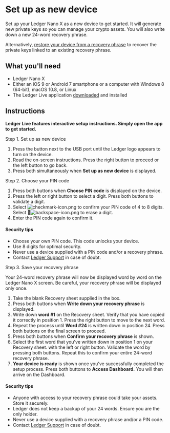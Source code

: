 
# Set up as new device

Set up your Ledger Nano X as a new device to get started. It will generate new private keys so you can manage your crypto assets. You will also write down a new 24-word recovery phrase.

Alternatively,  [restore your device from a recovery phrase](https://support.ledger.com/hc/en-us/articles/360005434914) to recover the private keys linked to an existing recovery phrase.

## What you'll need

-   Ledger Nano X
-   Either an iOS 9 or Android 7 smartphone or a computer with Windows 8 (64-bit), macOS 10.8, or Linux
-   The Ledger Live application [downloaded](https://ledger.com/live) and installed

## Instructions

**Ledger Live features interactive setup instructions. Simply open the app to get started.**

Step 1. Set up as new device

1.  Press the button next to the USB port until the Ledger logo appears to turn on the device.
2.  Read the on-screen instructions. Press the right button to proceed or the left button to go back.
3.  Press both simultaneously when **Set up as new device** is displayed.

Step 2. Choose your PIN code

1.  Press both buttons when **Choose PIN code** is displayed on the device.
2.  Press the left or right button to select a digit. Press both buttons to validate a digit.
3.  Select ![checkmark-icon.png](https://support.ledger.com/hc/article_attachments/360022158413/checkmark-icon.png) to confirm your PIN code of 4 to 8 digits. Select ![backspace-icon.png](https://support.ledger.com/hc/article_attachments/360022158433/backspace-icon.png) to erase a digit.
4.  Enter the PIN code again to confirm it.

#### Security tips

-   Choose your own PIN code. This code unlocks your device.
-   Use 8 digits for optimal security.
-   Never use a device supplied with a PIN code and/or a recovery phrase.
-   Contact [Ledger Support](https://support.ledger.com/hc/requests/new) in case of doubt.

Step 3. Save your recovery phrase

Your 24-word recovery phrase will now be displayed word by word on the Ledger Nano X screen. Be careful, your recovery phrase will be displayed only once.

1.  Take the blank Recovery sheet supplied in the box.
2.  Press both buttons when **Write down your recovery phrase** is displayed.
3.  Write down **word #1** on the Recovery sheet. Verify that you have copied it correctly in position 1. Press the right button to move to the next word.
4.  Repeat the process until **Word #24** is written down in position 24. Press both buttons on the final screen to proceed.
5.  Press both buttons when **Confirm your recovery phrase** is shown.
6.  Select the first word that you've written down in position 1 on your Recovery sheet. with the left or right button. Validate the word by pressing both buttons. Repeat this to confirm your entire 24-word recovery phrase.
7.  **Your device is ready** is shown once you've successfully completed the setup process. Press both buttons to **Access Dashboard.** You will then arrive on the Dashboard.

#### Security tips

-   Anyone with access to your recovery phrase could take your assets. Store it securely.
-   Ledger does not keep a backup of your 24 words. Ensure you are the only holder.
-   Never use a device supplied with a recovery phrase and/or a PIN code.
-   Contact [Ledger Support](https://support.ledger.com/hc/requests/new) in case of doubt.